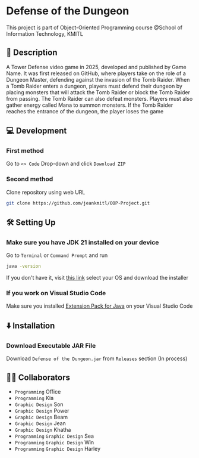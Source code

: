 # Defense of the Dungeon

This project is part of Object-Oriented Programming course @School of Information Technology, KMITL

## 📓 Description

A Tower Defense video game in 2025, developed and published by Game Name. It was first released on GitHub, where players take on the role of a Dungeon Master, defending against the invasion of the Tomb Raider. When a Tomb Raider enters a dungeon, players must defend their dungeon by placing monsters that will attack the Tomb Raider or block the Tomb Raider from passing. The Tomb Raider can also defeat monsters. Players must also gather energy called Mana to summon monsters. If the Tomb Raider reaches the entrance of the dungeon, the player loses the game

## 💻 Development

### First method
Go to ```<> Code``` Drop-down and click ```Download ZIP```

### Second method
Clone repository using web URL

```sh
git clone https://github.com/jeankmitl/OOP-Project.git
```

## 🛠 Setting Up

### Make sure you have JDK 21 installed on your device

Go to ```Terminal``` or ```Command Prompt``` and run

```sh
java -version
```

If you don't have it, visit [this link](https://www.oracle.com/java/technologies/downloads/) select your OS and download the installer

### If you work on Visual Studio Code
Make sure you installed [Extension Pack for Java](https://marketplace.visualstudio.com/items?itemName=vscjava.vscode-java-pack) on your Visual Studio Code

## ⬇️ Installation

### Download Executable JAR File
Download ```Defense of the Dungeon.jar``` from ```Releases``` section (In process)

## 🧑‍💻 Collaborators

* ```Programming``` Office
* ```Programming``` Kia
* ```Graphic Design``` Son
* ```Graphic Design``` Power
* ```Graphic Design``` Beam
* ```Graphic Design``` Jean
* ```Graphic Design``` Khatha
* ```Programming``` ```Graphic Design``` Sea
* ```Programming``` ```Graphic Design``` Win
* ```Programming``` ```Graphic Design``` Harley
